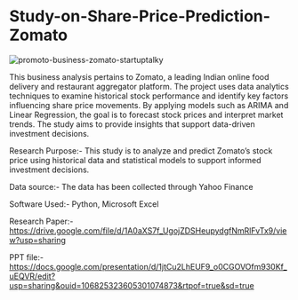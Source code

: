 # Study-on-Share-Price-Prediction-Zomato
![promoto-business-zomato-startuptalky](https://github.com/user-attachments/assets/245f32d5-735b-40df-8a55-c8751c78ebb5)



This business analysis pertains to Zomato, a leading Indian online food delivery and restaurant aggregator platform. The project uses data analytics techniques to examine historical stock performance and identify key factors influencing share price movements. By applying models such as ARIMA and Linear Regression, the goal is to forecast stock prices and interpret market trends. The study aims to provide insights that support data-driven investment decisions.


Research Purpose:- This study is to analyze and predict Zomato’s stock price using historical data and statistical models to support informed investment decisions.

Data source:- The data has been collected through Yahoo Finance

Software Used:- Python, Microsoft Excel

Research Paper:-https://drive.google.com/file/d/1A0aXS7f_UgojZDSHeupydgfNmRlFvTx9/view?usp=sharing

PPT file:- https://docs.google.com/presentation/d/1jtCu2LhEUF9_o0CGOVOfm930Kf_uEQVR/edit?usp=sharing&ouid=106825323605301074873&rtpof=true&sd=true
  




